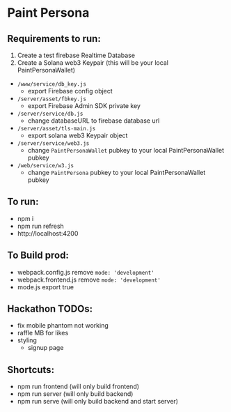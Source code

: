 # Paint Persona

## Requirements to run:

1. Create a test firebase Realtime Database
2. Create a Solana web3 Keypair (this will be your local PaintPersonaWallet)

* `/www/service/db_key.js`
  * export Firebase config object
* `/server/asset/fbkey.js`
  * export Firebase Admin SDK private key
* `/server/service/db.js`
  * change databaseURL to firebase database url
* `/server/asset/tls-main.js`
  * export solana web3 Keypair object
* `/server/service/web3.js`
  * change `PaintPersonaWallet` pubkey to your local PaintPersonaWallet pubkey
* `/web/service/w3.js`
  * change `PaintPersona` pubkey to your local PaintPersonaWallet pubkey

## To run:
* npm i
* npm run refresh
* http://localhost:4200

## To Build prod:
* webpack.config.js remove `mode: 'development'`
* webpack.frontend.js remove `mode: 'development'`
* mode.js export true

## Hackathon TODOs:
* fix mobile phantom not working
* raffle MB for likes
* styling
  * signup page

## Shortcuts:
* npm run frontend (will only build frontend)
* npm run server (will only build backend)
* npm run serve (will only build backend and start server)
